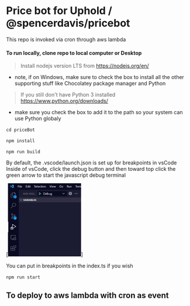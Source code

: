 # Price bot for Uphold / @spencerdavis/pricebot

This repo is invoked via cron through aws lambda

#### To run locally, clone repo to local computer or Desktop

> Install nodejs version LTS from https://nodejs.org/en/
- note, if on Windows, make sure to check the box to install all the other supporting stuff like Chocolatey package manager and Python
> If you still don't have Python 3 installed https://www.python.org/downloads/
- make sure you check the box to add it to the path so your system can use Python globaly

```
cd priceBot
```
```
npm install
```
```
npm run build
```
By default, the .vscode/launch.json is set up for breakpoints in vsCode
Inside of vsCode, click the debug button and then toward top click the green arrow to start the javascript debug terminal

[<img src="https://github.com/spencerdavis2000/pricebot/blob/9b718d2b8bb8a58468750076c07516b4a9f5d471/docs/img/debug.PNG" width="200" height="200">]

You can put in breakpoints in the index.ts if you wish

```
npm run start
```

## To deploy to aws lambda with cron as event